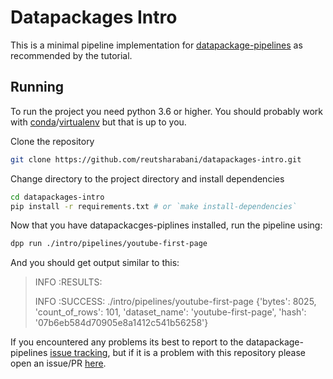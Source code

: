 # Datapackages Intro

This is a minimal pipeline implementation for [datapackage-pipelines](https://github.com/frictionlessdata/datapackage-pipelines) as recommended by the tutorial.

## Running

To run the project you need python 3.6 or higher.
You should probably work with [conda](https://conda.io/docs/)/[virtualenv](https://virtualenv.pypa.io/en/stable/) but that is up to you.

Clone the repository

```sh
git clone https://github.com/reutsharabani/datapackages-intro.git
```

Change directory to the project directory and install dependencies
```sh
cd datapackages-intro
pip install -r requirements.txt # or `make install-dependencies`
```

Now that you have datapackacges-piplines installed, run the pipeline using:

```sh
dpp run ./intro/pipelines/youtube-first-page
```

And you should get output similar to this:

> INFO    :RESULTS:
>
> INFO    :SUCCESS: ./intro/pipelines/youtube-first-page {'bytes': 8025, 'count_of_rows': 101, 'dataset_name': 'youtube-first-page', 'hash': '07b6eb584d70905e8a1412c541b56258'}

If you encountered any problems its best to report to the datapackage-pipelines [issue tracking](https://github.com/frictionlessdata/datapackage-pipelines/issues), but if it is a problem with this repository please open an issue/PR [here](https://github.com/reutsharabani/datapackages-intro/issues).
